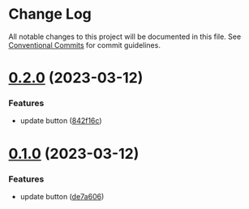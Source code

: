 # Change Log

All notable changes to this project will be documented in this file.
See [Conventional Commits](https://conventionalcommits.org) for commit guidelines.

# [0.2.0](https://github.com/arbi-grine/shared-modules/compare/v0.1.0...v0.2.0) (2023-03-12)


### Features

* update button ([842f16c](https://github.com/arbi-grine/shared-modules/commit/842f16c80c859da825060e21dd82f57ab1315dd2))





# [0.1.0](https://github.com/arbi-grine/shared-modules/compare/v0.0.8...v0.1.0) (2023-03-12)


### Features

* update button ([de7a606](https://github.com/arbi-grine/shared-modules/commit/de7a606498dc74926f25b3098bb6c94df370602d))

